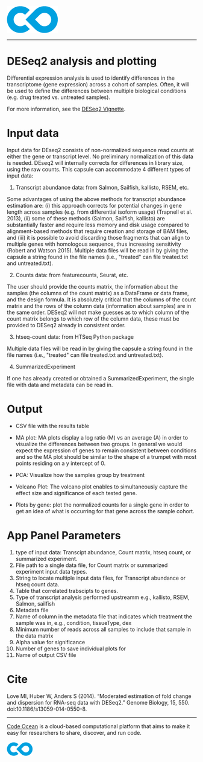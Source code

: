 [![Code Ocean Logo](images/CO_logo_135x72.png)](http://codeocean.com/product)

<hr>

# DESeq2 analysis and plotting

Differential expression analysis is used to identify differences in the transcriptome (gene expression) across a cohort of samples. Often, it will be used to define the differences between multiple biological conditions (e.g. drug treated vs. untreated samples). 

For more information, see the [DESeq2 Vignette](https://bioconductor.org/packages/release/bioc/vignettes/DESeq2/inst/doc/DESeq2.html).


# Input data

Input data for DEseq2 consists of non-normalized sequence read counts at either the gene or transcript level. No preliminary normalization of this data is needed. DEseq2 will internally corrects for differences in library size, using the raw counts. This capsule can accommodate 4 different types of input data: 

1. Transcript abundance data: 
from Salmon, Sailfish, kallisto, RSEM, etc. 

Some advantages of using the above methods for transcript abundance estimation are: (i) this approach corrects for potential changes in gene length across samples (e.g. from differential isoform usage) (Trapnell et al. 2013), (ii) some of these methods (Salmon, Sailfish, kallisto) are substantially faster and require less memory and disk usage compared to alignment-based methods that require creation and storage of BAM files, and (iii) it is possible to avoid discarding those fragments that can align to multiple genes with homologous sequence, thus increasing sensitivity (Robert and Watson 2015).  Multiple data files will be read in by giving the capsule a string found in the file names (i.e., "treated" can file treated.txt and untreated.txt). 


2. Counts data: 
from featurecounts, Seurat, etc.

The user should provide the counts matrix, the information about the samples (the columns of the count matrix) as a DataFrame or data.frame, and the design formula. It is absolutely critical that the columns of the count matrix and the rows of the column data (information about samples) are in the same order. DESeq2 will not make guesses as to which column of the count matrix belongs to which row of the column data, these must be provided to DESeq2 already in consistent order.


3. htseq-count data:
from HTSeq Python package

Multiple data files will be read in by giving the capsule a string found in the file names (i.e., "treated" can file treated.txt and untreated.txt). 


4. SummarizedExperiment

If one has already created or obtained a SummarizedExperiment, the single file with data and metadata can be read in. 


# Output

- CSV file with the results table

- MA plot: MA plots display a log ratio (M) vs an average (A) in order to visualize the differences between two groups. In general we would expect the expression of genes to remain consistent between conditions and so the MA plot should be similar to the shape of a trumpet with most points residing on a y intercept of 0.

- PCA: Visualize how the samples group by treatment

- Volcano Plot: The volcano plot enables to simultaneously capture the effect size and significance of each tested gene.

- Plots by gene: plot the normalized counts for a single gene in order to get an idea of what is occurring for that gene across the sample cohort.

# App Panel Parameters

1. type of input data: Transcipt abundance, Count matrix, htseq count, or summarized experiment.
2. File path to a single data file, for Count matrix or summarized experiment input data types. 
3. String to locate multiple input data files, for Transcript abundance or htseq count data. 
4. Table that correlated trabscipts to genes. 
5. Type of transcript analysis performed upstreamm e.g., kallisto, RSEM, Salmon, sailfish
6. Metadata file
7. Name of column in the metadata file that indicates which treatment the sample was in, e.g., condition, tissueType, dex
8. Minimum number of reads across all samples to include that sample in the data matrix
9. Alpha value for significance
10. Number of genes to save individual plots for
11. Name of output CSV file


# Cite 

Love MI, Huber W, Anders S (2014). “Moderated estimation of fold change and dispersion for RNA-seq data with DESeq2.” Genome Biology, 15, 550. doi:10.1186/s13059-014-0550-8.



<hr>

[Code Ocean](https://codeocean.com/) is a cloud-based computational platform that aims to make it easy for researchers to share, discover, and run code.<br /><br />
[![Code Ocean Logo](images/CO_logo_68x36.png)](https://www.codeocean.com)